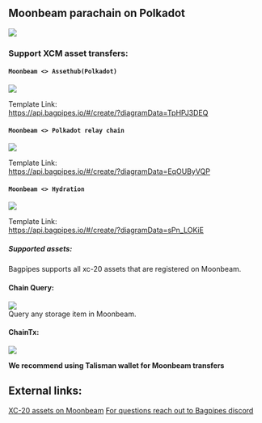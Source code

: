## Moonbeam parachain on Polkadot


![](/img/moonbeam.png)


### Support XCM asset transfers:

#### `Moonbeam <> Assethub(Polkadot)`    
![](/img/moonbeamassethub.png)

Template Link:    
https://api.bagpipes.io/#/create/?diagramData=TpHPJ3DEQ 


#### `Moonbeam <> Polkadot relay chain`    
![](/img/moonbeampolkadot.png)   


Template Link:   
https://api.bagpipes.io/#/create/?diagramData=EqOUByVQP

#### `Moonbeam <> Hydration`    
![](/img/moonbeamhydra.png)   

Template Link:   
https://api.bagpipes.io/#/create/?diagramData=sPn_LOKiE 

##### Supported assets:
Bagpipes supports all xc-20 assets that are registered on Moonbeam. 




#### Chain Query:    
![](/img/moonquery.png)  
Query any storage item in Moonbeam.

#### ChainTx:    

![](/img/moontx.png)

**We recommend using Talisman wallet for Moonbeam transfers**



## External links:   
[XC-20 assets on Moonbeam](https://docs.moonbeam.network/builders/interoperability/xcm/xc20/overview/)
[For questions reach out to Bagpipes discord](https://discord.gg/dQafSnwFB7)   